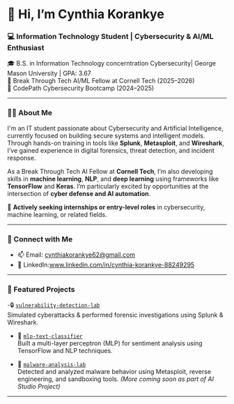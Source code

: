 # 👋 Hi, I’m Cynthia Korankye

### 💻 Information Technology Student | Cybersecurity & AI/ML Enthusiast  
🎓 B.S. in Information Technology concerntration Cybersecurity| George Mason University | GPA: 3.67  
🤖 Break Through Tech AI/ML Fellow at Cornell Tech (2025–2026)  
🔐 CodePath Cybersecurity Bootcamp (2024–2025)

---

### 👨‍💻 About Me

I'm an IT student passionate about Cybersecurity and Artificial Intelligence, currently focused on building secure systems and intelligent models. Through hands-on training in tools like **Splunk**, **Metasploit**, and **Wireshark**, I’ve gained experience in digital forensics, threat detection, and incident response.

As a Break Through Tech AI Fellow at **Cornell Tech**, I’m also developing skills in **machine learning**, **NLP**, and **deep learning** using frameworks like **TensorFlow** and **Keras**. I’m particularly excited by opportunities at the intersection of **cyber defense and AI automation**.

📌 **Actively seeking internships or entry-level roles** in cybersecurity, machine learning, or related fields.

---

### 🔗 Connect with Me

- 📫 Email: cynthiakorankye62@gmail.com  
- 💼 LinkedIn:www.linkedin.com/in/cynthia-korankye-88249295   


---

### 📌 Featured Projects

-🔒 [`vulnerability-detection-lab`](#)  
  Simulated cyberattacks & performed forensic investigations using Splunk & Wireshark.

- 🧠 [`mlp-text-classifier`](#)  
  Built a multi-layer perceptron (MLP) for sentiment analysis using TensorFlow and NLP techniques.

- 🧰 [`malware-analysis-lab`](#)  
  Detected and analyzed malware behavior using Metasploit, reverse engineering, and sandboxing tools.
*(More coming soon as part of AI Studio Project)*

---
